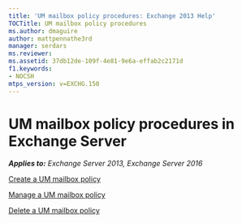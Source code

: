 ```yaml
---
title: 'UM mailbox policy procedures: Exchange 2013 Help'
TOCTitle: UM mailbox policy procedures
ms.author: dmaguire
author: mattpennathe3rd
manager: serdars
ms.reviewer: 
ms.assetid: 37db12de-109f-4e81-9e6a-effab2c2171d
f1.keywords:
- NOCSH
mtps_version: v=EXCHG.150
---
```


# UM mailbox policy procedures in Exchange Server

_**Applies to:** Exchange Server 2013, Exchange Server 2016_

[Create a UM mailbox policy](create-um-mailbox-policy-exchange-2013-help.md)

[Manage a UM mailbox policy](manage-um-mailbox-policy-exchange-2013-help.md)

[Delete a UM mailbox policy](delete-um-mailbox-policy-exchange-2013-help.md)
